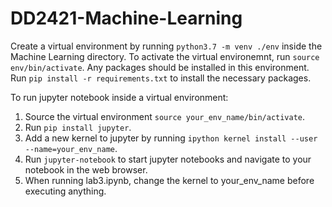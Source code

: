 # DD2421-Machine-Learning
Create a virtual environment by running 
`python3.7 -m venv ./env` inside the Machine Learning directory.
To activate the virtual environemnt, run `source env/bin/activate`.
Any packages should be installed in this environment. 
Run `pip install -r requirements.txt` to install the necessary packages.

To run jupyter notebook inside a virtual environment:
1. Source the virtual environment `source your_env_name/bin/activate`.
2. Run `pip install jupyter`.
3. Add a new kernel to jupyter by running `ipython kernel install --user --name=your_env_name`.
4. Run `jupyter-notebook` to start jupyter notebooks and navigate to your notebook in the web browser.
5. When running lab3.ipynb, change the kernel to your_env_name before executing anything.
